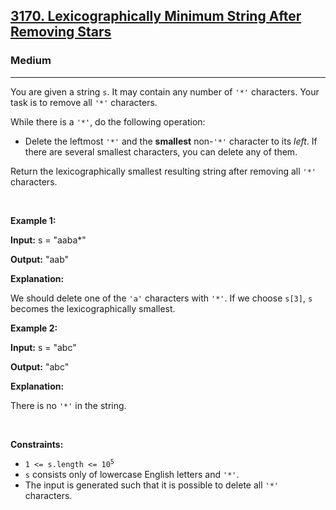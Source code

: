 <h2><a href="https://leetcode.com/problems/lexicographically-minimum-string-after-removing-stars/">3170. Lexicographically Minimum String After Removing Stars</a></h2><h3>Medium</h3><hr><div bis_skin_checked="1"><p>You are given a string <code>s</code>. It may contain any number of <code>'*'</code> characters. Your task is to remove all <code>'*'</code> characters.</p>

<p>While there is a <code>'*'</code>, do the following operation:</p>

<ul>
	<li>Delete the leftmost <code>'*'</code> and the <strong>smallest</strong> non-<code>'*'</code> character to its <em>left</em>. If there are several smallest characters, you can delete any of them.</li>
</ul>

<p>Return the <span data-keyword="lexicographically-smaller-string">lexicographically smallest</span> resulting string after removing all <code>'*'</code> characters.</p>

<p>&nbsp;</p>
<p><strong class="example">Example 1:</strong></p>

<div class="example-block" bis_skin_checked="1">
<p><strong>Input:</strong> <span class="example-io">s = "aaba*"</span></p>

<p><strong>Output:</strong> <span class="example-io">"aab"</span></p>

<p><strong>Explanation:</strong></p>

<p>We should delete one of the <code>'a'</code> characters with <code>'*'</code>. If we choose <code>s[3]</code>, <code>s</code> becomes the lexicographically smallest.</p>
</div>

<p><strong class="example">Example 2:</strong></p>

<div class="example-block" bis_skin_checked="1">
<p><strong>Input:</strong> <span class="example-io">s = "abc"</span></p>

<p><strong>Output:</strong> <span class="example-io">"abc"</span></p>

<p><strong>Explanation:</strong></p>

<p>There is no <code>'*'</code> in the string.<!-- notionvc: ff07e34f-b1d6-41fb-9f83-5d0ba3c1ecde --></p>
</div>

<p>&nbsp;</p>
<p><strong>Constraints:</strong></p>

<ul>
	<li><code>1 &lt;= s.length &lt;= 10<sup>5</sup></code></li>
	<li><code>s</code> consists only of lowercase English letters and <code>'*'</code>.</li>
	<li>The input is generated such that it is possible to delete all <code>'*'</code> characters.</li>
</ul>
</div>